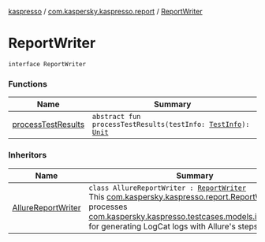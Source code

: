 [kaspresso](../../index.md) / [com.kaspersky.kaspresso.report](../index.md) / [ReportWriter](./index.md)

# ReportWriter

`interface ReportWriter`

### Functions

| Name | Summary |
|---|---|
| [processTestResults](process-test-results.md) | `abstract fun processTestResults(testInfo: `[`TestInfo`](../../com.kaspersky.kaspresso.testcases.models.info/-test-info/index.md)`): `[`Unit`](https://kotlinlang.org/api/latest/jvm/stdlib/kotlin/-unit/index.html) |

### Inheritors

| Name | Summary |
|---|---|
| [AllureReportWriter](../../com.kaspersky.kaspresso.report.impl/-allure-report-writer/index.md) | `class AllureReportWriter : `[`ReportWriter`](./index.md)<br>This [com.kaspersky.kaspresso.report.ReportWriter](./index.md) processes [com.kaspersky.kaspresso.testcases.models.info.TestInfo](../../com.kaspersky.kaspresso.testcases.models.info/-test-info/index.md) for generating LogCat logs with Allure's steps info JSON. |
